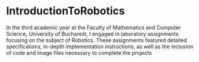 # IntroductionToRobotics
In the third academic year at the Faculty of Mathematics and Computer Science, University of Bucharest, I engaged in laboratory assignments focusing on the subject of Robotics. These assignments featured detailed specifications, in-depth implementation instructions, as well as the inclusion of code and image files necessary to complete the projects
